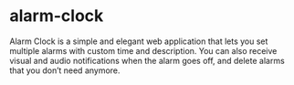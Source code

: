 # alarm-clock
Alarm Clock is a simple and elegant web application that lets you set multiple alarms with custom time and description. You can also receive visual and audio notifications when the alarm goes off, and delete alarms that you don’t need anymore.
